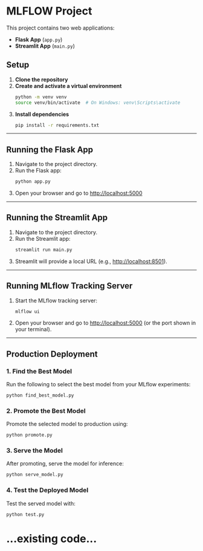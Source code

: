 # MLFLOW Project

This project contains two web applications:

- **Flask App** (`app.py`)
- **Streamlit App** (`main.py`)

## Setup

1. **Clone the repository**
2. **Create and activate a virtual environment**
   ```bash
   python -m venv venv
   source venv/bin/activate  # On Windows: venv\Scripts\activate
   ```
3. **Install dependencies**
   ```bash
   pip install -r requirements.txt
   ```

---

## Running the Flask App

1. Navigate to the project directory.
2. Run the Flask app:
   ```bash
   python app.py
   ```
3. Open your browser and go to [http://localhost:5000](http://localhost:5000)

---

## Running the Streamlit App

1. Navigate to the project directory.
2. Run the Streamlit app:
   ```bash
   streamlit run main.py
   ```
3. Streamlit will provide a local URL (e.g., [http://localhost:8501](http://localhost:8501)).

---

## Running MLflow Tracking Server

1. Start the MLflow tracking server:
   ```bash
   mlflow ui
   ```
2. Open your browser and go to [http://localhost:5000](http://localhost:5000) (or the port shown in your terminal).

---

## Production Deployment
### 1. Find the Best Model

Run the following to select the best model from your MLflow experiments:

```bash
python find_best_model.py
```

### 2. Promote the Best Model

Promote the selected model to production using:

```bash
python promote.py
```

### 3. Serve the Model

After promoting, serve the model for inference:

```bash
python serve_model.py
```

### 4. Test the Deployed Model

Test the served model with:

```bash
python test.py
```

# ...existing code...

